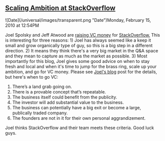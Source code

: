 ## [Scaling Ambition at StackOverflow](/blog/2010/2/15/scaling-ambition-at-stackoverflow.html)

<div class="journal-entry-tag journal-entry-tag-post-title"><span class="posted-on">![Date](/universal/images/transparent.png "Date")Monday, February 15, 2010 at 12:54PM</span></div>

<div class="body">

Joel Spolsky and Jeff <span id="main" style="visibility: visible;"><span id="search" style="visibility: visible;">Atwood are [raising VC money](http://www.joelonsoftware.com/items/2010/02/14.html) for</span> </span>[StackOverflow.](http://highscalability.com/blog/2009/8/5/stack-overflow-architecture.html) This is interesting for three reasons: 1) Joel has always seemed like a keep it small and grow organically type of guy, so this is a big step in a different direction. 2) It means they think there's a very big market in the Q&A space and they mean to capture as much as the market as possible. 3) Most importantly for this blog, Joel gives some good advice on when to stay fresh and local and when it's time to jump for the brass ring, scale up your ambition, and go for VC money. Please see [Joel's blog](http://www.joelonsoftware.com/items/2010/02/14.html) post for the details, but here's when to go VC:

1.  There’s a land grab going on.
2.  There is a provable concept that’s repeatable.
3.  The business itself could benefit from the publicity.
4.  The investor will add substantial value to the business.
5.  The business can potentially have a big exit or become a large, publically traded company.
6.  The founders are not in it for their own personal aggrandizement.

Joel thinks StackOverflow and their team meets these criteria. Good luck guys.

</div>